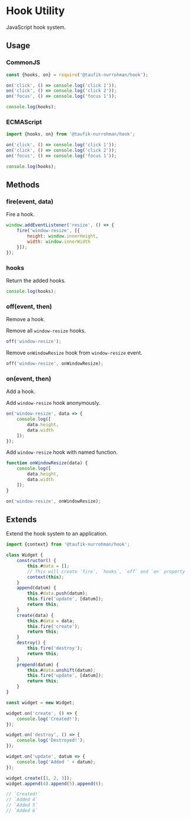 Hook Utility
============

JavaScript hook system.

Usage
-----

### CommonJS

~~~ js
const {hooks, on} = require('@taufik-nurrohman/hook');

on('click', () => console.log('click 1'));
on('click', () => console.log('click 2'));
on('focus', () => console.log('focus 1'));

console.log(hooks);
~~~

### ECMAScript

~~~ js
import {hooks, on} from '@taufik-nurrohman/hook';

on('click', () => console.log('click 1'));
on('click', () => console.log('click 2'));
on('focus', () => console.log('focus 1'));

console.log(hooks);
~~~

Methods
-------

### fire(event, data)

Fire a hook.

~~~ js
window.addEventListener('resize', () => {
    fire('window-resize', [{
        height: window.innerHeight,
        width: window.innerWidth
    }]);
});
~~~

### hooks

Return the added hooks.

~~~ js
console.log(hooks);
~~~

### off(event, then)

Remove a hook.

Remove all `window-resize` hooks.

~~~ js
off('window-resize');
~~~

Remove `onWindowResize` hook from `window-resize` event.

~~~ js
off('window-resize', onWindowResize);
~~~

### on(event, then)

Add a hook.

Add `window-resize` hook anonymously.

~~~ js
on('window-resize', data => {
    console.log([
        data.height,
        data.width
    ]);
});
~~~

Add `window-resize` hook with named function.

~~~ js
function onWindowResize(data) {
    console.log([
        data.height,
        data.width
    ]);
}

on('window-resize', onWindowResize);
~~~

Extends
-------

Extend the hook system to an application.

~~~ js
import {context} from '@taufik-nurrohman/hook';

class Widget {
    constructor() {
        this.#data = [];
        // This will create `fire`, `hooks`, `off` and `on` property
        context(this);
    }
    append(datum) {
        this.#data.push(datum);
        this.fire('update', [datum]);
        return this;
    }
    create(data) {
        this.#data = data;
        this.fire('create');
        return this;
    }
    destroy() {
        this.fire('destroy');
        return this;
    }
    prepend(datum) {
        this.#data.unshift(datum);
        this.fire('update', [datum]);
        return this;
    }
}

const widget = new Widget;

widget.on('create', () => {
    console.log('Created!');
});

widget.on('destroy', () => {
    console.log('Destroyed!');
});

widget.on('update', datum => {
    console.log('Added ' + datum);
});

widget.create([1, 2, 3]);
widget.append(4).append(5).append(6);

// `Created!`
// `Added 4`
// `Added 5`
// `Added 6`
~~~
